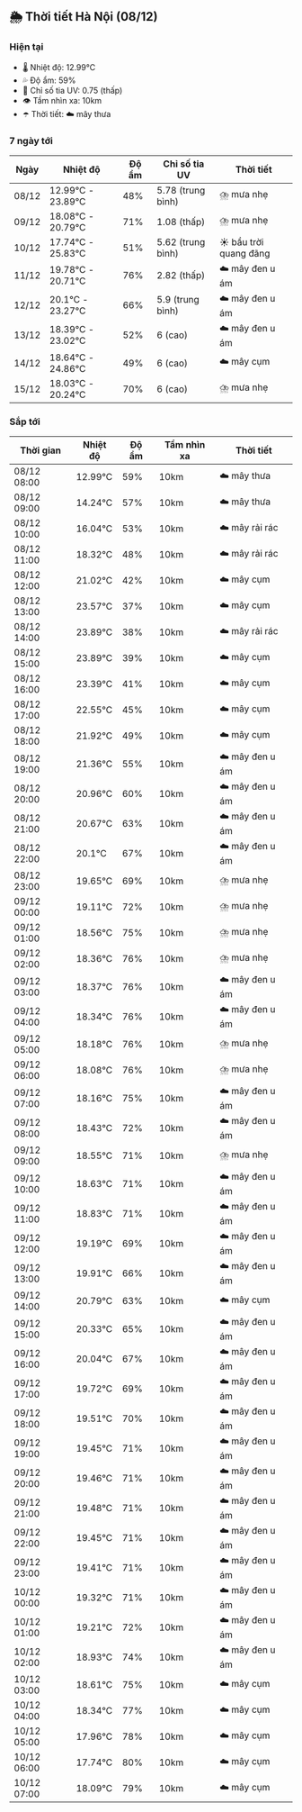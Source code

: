 ## 🌦️ Thời tiết Hà Nội (08/12)

### Hiện tại

- 🌡️ Nhiệt độ: 12.99℃
- 💦 Độ ẩm: 59%
- 🌟 Chỉ số tia UV: 0.75 (thấp)
- 👁️ Tầm nhìn xa: 10km
- ☂️ Thời tiết: ☁️ mây thưa

### 7 ngày tới

| Ngày | Nhiệt độ | Độ ẩm | Chỉ số tia UV | Thời tiết |
| --- | --- | --- | --- | --- |
| 08/12 | 12.99℃ - 23.89℃ | 48% | 5.78 (trung bình) | ⛈️ mưa nhẹ |
| 09/12 | 18.08℃ - 20.79℃ | 71% | 1.08 (thấp) | ⛈️ mưa nhẹ |
| 10/12 | 17.74℃ - 25.83℃ | 51% | 5.62 (trung bình) | ☀️ bầu trời quang đãng |
| 11/12 | 19.78℃ - 20.71℃ | 76% | 2.82 (thấp) | ☁️ mây đen u ám |
| 12/12 | 20.1℃ - 23.27℃ | 66% | 5.9 (trung bình) | ☁️ mây đen u ám |
| 13/12 | 18.39℃ - 23.02℃ | 52% | 6 (cao) | ☁️ mây đen u ám |
| 14/12 | 18.64℃ - 24.86℃ | 49% | 6 (cao) | ☁️ mây cụm |
| 15/12 | 18.03℃ - 20.24℃ | 70% | 6 (cao) | ⛈️ mưa nhẹ |

### Sắp tới

| Thời gian | Nhiệt độ | Độ ẩm | Tầm nhìn xa | Thời tiết |
| --- | --- | --- | --- | --- |
| 08/12 08:00 | 12.99℃ | 59% | 10km | ☁️ mây thưa |
| 08/12 09:00 | 14.24℃ | 57% | 10km | ☁️ mây thưa |
| 08/12 10:00 | 16.04℃ | 53% | 10km | ☁️ mây rải rác |
| 08/12 11:00 | 18.32℃ | 48% | 10km | ☁️ mây rải rác |
| 08/12 12:00 | 21.02℃ | 42% | 10km | ☁️ mây cụm |
| 08/12 13:00 | 23.57℃ | 37% | 10km | ☁️ mây cụm |
| 08/12 14:00 | 23.89℃ | 38% | 10km | ☁️ mây rải rác |
| 08/12 15:00 | 23.89℃ | 39% | 10km | ☁️ mây cụm |
| 08/12 16:00 | 23.39℃ | 41% | 10km | ☁️ mây cụm |
| 08/12 17:00 | 22.55℃ | 45% | 10km | ☁️ mây cụm |
| 08/12 18:00 | 21.92℃ | 49% | 10km | ☁️ mây cụm |
| 08/12 19:00 | 21.36℃ | 55% | 10km | ☁️ mây đen u ám |
| 08/12 20:00 | 20.96℃ | 60% | 10km | ☁️ mây đen u ám |
| 08/12 21:00 | 20.67℃ | 63% | 10km | ☁️ mây đen u ám |
| 08/12 22:00 | 20.1℃ | 67% | 10km | ☁️ mây đen u ám |
| 08/12 23:00 | 19.65℃ | 69% | 10km | ⛈️ mưa nhẹ |
| 09/12 00:00 | 19.11℃ | 72% | 10km | ⛈️ mưa nhẹ |
| 09/12 01:00 | 18.56℃ | 75% | 10km | ⛈️ mưa nhẹ |
| 09/12 02:00 | 18.36℃ | 76% | 10km | ⛈️ mưa nhẹ |
| 09/12 03:00 | 18.37℃ | 76% | 10km | ☁️ mây đen u ám |
| 09/12 04:00 | 18.34℃ | 76% | 10km | ☁️ mây đen u ám |
| 09/12 05:00 | 18.18℃ | 76% | 10km | ⛈️ mưa nhẹ |
| 09/12 06:00 | 18.08℃ | 76% | 10km | ⛈️ mưa nhẹ |
| 09/12 07:00 | 18.16℃ | 75% | 10km | ☁️ mây đen u ám |
| 09/12 08:00 | 18.43℃ | 72% | 10km | ☁️ mây đen u ám |
| 09/12 09:00 | 18.55℃ | 71% | 10km | ⛈️ mưa nhẹ |
| 09/12 10:00 | 18.63℃ | 71% | 10km | ☁️ mây đen u ám |
| 09/12 11:00 | 18.83℃ | 71% | 10km | ☁️ mây đen u ám |
| 09/12 12:00 | 19.19℃ | 69% | 10km | ☁️ mây đen u ám |
| 09/12 13:00 | 19.91℃ | 66% | 10km | ☁️ mây đen u ám |
| 09/12 14:00 | 20.79℃ | 63% | 10km | ☁️ mây cụm |
| 09/12 15:00 | 20.33℃ | 65% | 10km | ☁️ mây đen u ám |
| 09/12 16:00 | 20.04℃ | 67% | 10km | ☁️ mây đen u ám |
| 09/12 17:00 | 19.72℃ | 69% | 10km | ☁️ mây đen u ám |
| 09/12 18:00 | 19.51℃ | 70% | 10km | ☁️ mây đen u ám |
| 09/12 19:00 | 19.45℃ | 71% | 10km | ☁️ mây đen u ám |
| 09/12 20:00 | 19.46℃ | 71% | 10km | ☁️ mây đen u ám |
| 09/12 21:00 | 19.48℃ | 71% | 10km | ☁️ mây đen u ám |
| 09/12 22:00 | 19.45℃ | 71% | 10km | ☁️ mây đen u ám |
| 09/12 23:00 | 19.41℃ | 71% | 10km | ☁️ mây đen u ám |
| 10/12 00:00 | 19.32℃ | 71% | 10km | ☁️ mây đen u ám |
| 10/12 01:00 | 19.21℃ | 72% | 10km | ☁️ mây đen u ám |
| 10/12 02:00 | 18.93℃ | 74% | 10km | ☁️ mây đen u ám |
| 10/12 03:00 | 18.61℃ | 75% | 10km | ☁️ mây cụm |
| 10/12 04:00 | 18.34℃ | 77% | 10km | ☁️ mây cụm |
| 10/12 05:00 | 17.96℃ | 78% | 10km | ☁️ mây cụm |
| 10/12 06:00 | 17.74℃ | 80% | 10km | ☁️ mây cụm |
| 10/12 07:00 | 18.09℃ | 79% | 10km | ☁️ mây cụm |
